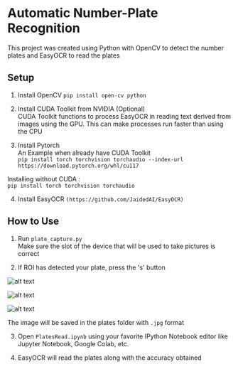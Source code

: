 # Automatic Number-Plate Recognition
This project was created using Python with OpenCV to detect the number plates and EasyOCR to read the plates

## Setup
1. Install OpenCV   ```pip install open-cv python```

2. Install CUDA Toolkit from NVIDIA (Optional)\
CUDA Toolkit functions to process EasyOCR in reading text derived from images using the GPU. This can make processes run faster than using the CPU

3. Install Pytorch\
An Example when already have CUDA Toolkit\
```pip install torch torchvision torchaudio --index-url https://download.pytorch.org/whl/cu117```

  Installing without CUDA :\
  ```pip install torch torchvision torchaudio ```

4. Install EasyOCR ```(https://github.com/JaidedAI/EasyOCR)```

## How to Use
1. Run ```plate_capture.py```\
Make sure the slot of the device that will be used to take pictures is correct

2. If ROI has detected your plate, press the 's' button

![alt text](https://github.com/WaduheX99/ANPR-Python/blob/main/test/1.png?raw=true)

![alt text](https://github.com/WaduheX99/ANPR-Python/blob/main/test/2.png?raw=true)

![alt text](https://github.com/WaduheX99/ANPR-Python/blob/main/test/3.png?raw=true)

  The image will be saved in the plates folder with ```.jpg``` format

3. Open ```PlatesRead.ipynb``` using your favorite IPython Notebook editor like Jupyter Notebook, Google Colab, etc.

4. EasyOCR will read the plates along with the accuracy obtained
